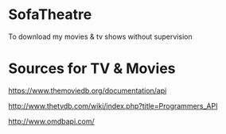 # SofaTheatre
To download my movies &amp; tv shows without supervision

# Sources for TV & Movies
https://www.themoviedb.org/documentation/api

http://www.thetvdb.com/wiki/index.php?title=Programmers_API

http://www.omdbapi.com/
